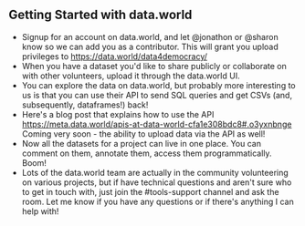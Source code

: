 ## Getting Started with data.world

* Signup for an account on data.world, and let @jonathon or @sharon know so we can add you as a contributor. This will grant you upload privileges to https://data.world/data4democracy/
* When you have a dataset you'd like to share publicly or collaborate on with other volunteers, upload it through the data.world UI.
* You can explore the data on data.world, but probably more interesting to us is that you can use their API to send SQL queries and get CSVs (and, subsequently, dataframes!) back!
* Here's a blog post that explains how to use the API https://meta.data.world/apis-at-data-world-cfa1e308bdc8#.o3yxnbnge Coming very soon - the ability to upload data via the API as well!
* Now all the datasets for a project can live in one place. You can comment on them, annotate them, access them programmatically. Boom!
* Lots of the data.world team are actually in the community volunteering on various projects, but if have technical questions and aren't sure who to get in touch with, just join the #tools-support channel and ask the room.
Let me know if you have any questions or if there's anything I can help with!
